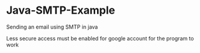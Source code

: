 # Java-SMTP-Example
Sending an email using SMTP in java

Less secure access must be enabled for google account for the program to work
